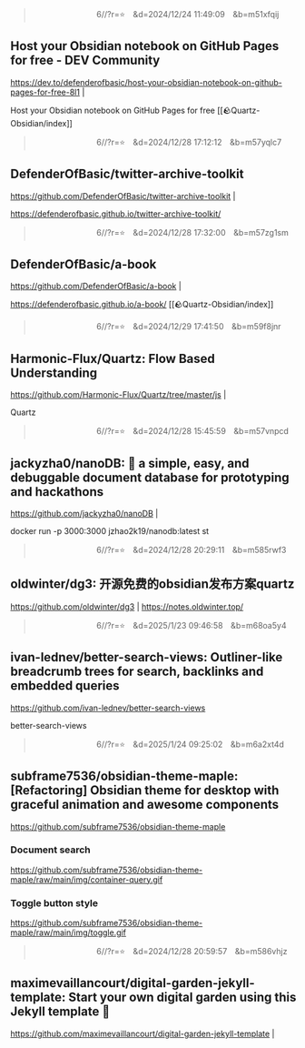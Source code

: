 
>　　　　　　　　6//?r=⭐　&d=2024/12/24 11:49:09　&b=m51xfqij
## Host your Obsidian notebook on GitHub Pages for free - DEV Community
https://dev.to/defenderofbasic/host-your-obsidian-notebook-on-github-pages-for-free-8l1
|

Host your Obsidian notebook on GitHub Pages for free
[[🪨Quartz-Obsidian/index]]

>　　　　　　　　6//?r=⭐　&d=2024/12/28 17:12:12　&b=m57yqlc7
## DefenderOfBasic/twitter-archive-toolkit
https://github.com/DefenderOfBasic/twitter-archive-toolkit
|

https://defenderofbasic.github.io/twitter-archive-toolkit/

>　　　　　　　　6//?r=⭐　&d=2024/12/28 17:32:00　&b=m57zg1sm
## DefenderOfBasic/a-book
https://github.com/DefenderOfBasic/a-book
|

https://defenderofbasic.github.io/a-book/
[[🪨Quartz-Obsidian/index]]
>　　　　　　　　6//?r=⭐　&d=2024/12/29 17:41:50　&b=m59f8jnr
## Harmonic-Flux/Quartz: Flow Based Understanding
https://github.com/Harmonic-Flux/Quartz/tree/master/js
|

Quartz

>　　　　　　　　6//?r=⭐　&d=2024/12/28 15:45:59　&b=m57vnpcd
## jackyzha0/nanoDB: 💾 a simple, easy, and debuggable document database for prototyping and hackathons
https://github.com/jackyzha0/nanoDB
|

docker run -p 3000:3000 jzhao2k19/nanodb:latest st

>　　　　　　　　6//?r=⭐　&d=2024/12/28 20:29:11　&b=m585rwf3
## oldwinter/dg3: 开源免费的obsidian发布方案quartz
https://github.com/oldwinter/dg3
|
https://notes.oldwinter.top/

>　　　　　　　　6//?r=⭐　&d=2025/1/23 09:46:58　&b=m68oa5y4
## ivan-lednev/better-search-views: Outliner-like breadcrumb trees for search, backlinks and embedded queries
https://github.com/ivan-lednev/better-search-views

better-search-views

>　　　　　　　　6//?r=⭐　&d=2025/1/24 09:25:02　&b=m6a2xt4d
## subframe7536/obsidian-theme-maple: [Refactoring] Obsidian theme for desktop with graceful animation and awesome components
https://github.com/subframe7536/obsidian-theme-maple

### Document search
https://github.com/subframe7536/obsidian-theme-maple/raw/main/img/container-query.gif
### Toggle button style
https://github.com/subframe7536/obsidian-theme-maple/raw/main/img/toggle.gif

>　　　　　　　　6//?r=⭐　&d=2024/12/28 20:59:57　&b=m586vhjz
## maximevaillancourt/digital-garden-jekyll-template: Start your own digital garden using this Jekyll template 🌱
https://github.com/maximevaillancourt/digital-garden-jekyll-template
|
